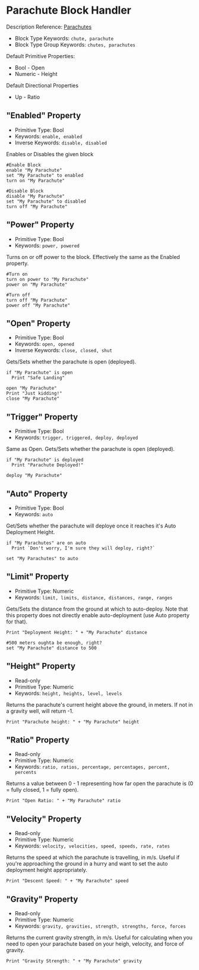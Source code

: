 ﻿# Parachute Block Handler
Description
Reference: [Parachutes](https://spaceengineers.merlinofmines.com/EasyCommands/blockHandlers/beacon "Parachutes")

* Block Type Keywords: ```chute, parachute```
* Block Type Group Keywords: ```chutes, parachutes```

Default Primitive Properties:
* Bool - Open
* Numeric - Height

Default Directional Properties
* Up - Ratio

## "Enabled" Property
* Primitive Type: Bool
* Keywords: ```enable, enabled```
* Inverse Keywords: ```disable, disabled```

Enables or Disables the given block

```
#Enable Block
enable "My Parachute"
set "My Parachute" to enabled
turn on "My Parachute"

#Disable Block
disable "My Parachute"
set "My Parachute" to disabled
turn off "My Parachute"
```

## "Power" Property
* Primitive Type: Bool
* Keywords: ```power, powered```

Turns on or off power to the block.  Effectively the same as the Enabled property.

```
#Turn on
turn on power to "My Parachute"
power on "My Parachute"

#Turn off
turn off "My Parachute"
power off "My Parachute"
```

## "Open" Property
* Primitive Type: Bool
* Keywords: ```open, opened```
* Inverse Keywords: ```close, closed, shut```

Gets/Sets whether the parachute is open (deployed).

```
if "My Parachute" is open
  Print "Safe Landing"

open "My Parachute"
Print "Just kidding!"
close "My Parachute"
```

## "Trigger" Property
* Primitive Type: Bool
* Keywords: ```trigger, triggered, deploy, deployed```

Same as Open.  Gets/Sets whether the parachute is open (deployed).

```
if "My Parachute" is deployed
  Print "Parachute Deployed!"

deploy "My Parachute"
```

## "Auto" Property
* Primitive Type: Bool
* Keywords: ```auto```

Get/Sets whether the parachute will deploye once it reaches it's Auto Deployment Height.

```
if "My Parachutes" are on auto
  Print `Don't worry, I'm sure they will deploy, right?`

set "My Parachutes" to auto
```

## "Limit" Property
* Primitive Type: Numeric
* Keywords: ```limit, limits, distance, distances, range, ranges```

Gets/Sets the distance from the ground at which to auto-deploy.  Note that this property does not directly enable auto-deployment (use Auto property for that).

```
Print "Deployment Height: " + "My Parachute" distance

#500 meters oughta be enough, right?
set "My Parachute" distance to 500
```

## "Height" Property
* Read-only
* Primitive Type: Numeric
* Keywords: ```height, heights, level, levels```

Returns the parachute's current height above the ground, in meters.  If not in a gravity well, will return -1.

```
Print "Parachute height: " + "My Parachute" height
```

## "Ratio" Property
* Read-only
* Primitive Type: Numeric
* Keywords: ```ratio, ratios, percentage, percentages, percent, percents```

Returns a value between 0 - 1 representing how far open the parachute is (0 = fully closed, 1 = fully open).

```
Print "Open Ratio: " + "My Parachute" ratio
```

## "Velocity" Property
* Read-only
* Primitive Type: Numeric
* Keywords: ```velocity, velocities, speed, speeds, rate, rates```

Returns the speed at which the parachute is travelling, in m/s.  Useful if you're approaching the ground in a hurry and want to set the auto deployment height appropriately.

```
Print "Descent Speed: " + "My Parachute" speed
```

## "Gravity" Property
* Read-only
* Primitive Type: Numeric
* Keywords: ```gravity, gravities, strength, strengths, force, forces```

Returns the current gravity strength, in m/s.  Useful for calculating when you need to open your parachute based on your heigh, velocity, and force of gravity.

```
Print "Gravity Strength: " + "My Parachute" gravity
```